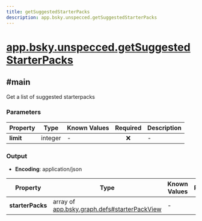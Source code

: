```yaml
---
title: getSuggestedStarterPacks
description: app.bsky.unspecced.getSuggestedStarterPacks
---
```


# [app.bsky.unspecced.getSuggestedStarterPacks](https://github.com/myConsciousness/atproto.dart/blob/main/lexicons/app/bsky/unspecced/getSuggestedStarterPacks.json)

## #main

Get a list of suggested starterpacks

### Parameters

| Property | Type | Known Values | Required | Description |
| --- | --- | --- | :---: | --- |
| **limit** | integer | - | ❌ | - |

### Output

- **Encoding**: application/json

| Property | Type | Known Values | Required | Description |
| --- | --- | --- | :---: | --- |
| **starterPacks** | array of [app.bsky.graph.defs#starterPackView](../../../../lexicons/app/bsky/graph/defs.md#starterpackview) | - | ✅ | - |

